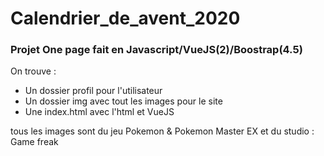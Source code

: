# Calendrier_de_avent_2020

### Projet One page fait en Javascript/VueJS(2)/Boostrap(4.5)


On trouve :
- Un dossier profil pour l'utilisateur
- Un dossier img avec tout les images pour le site
- Une index.html avec l'html et VueJS


tous les images sont du jeu Pokemon & Pokemon Master EX et du studio : Game freak
